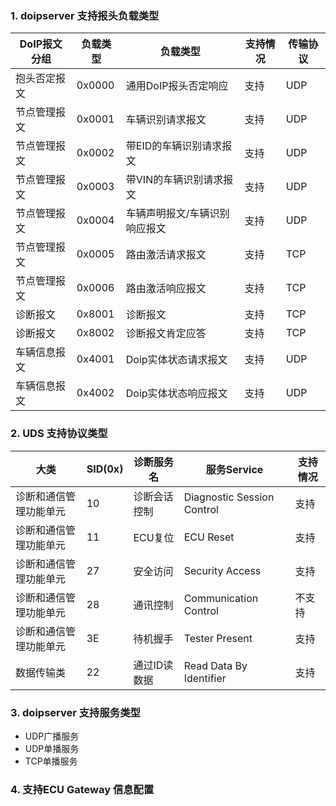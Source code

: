 ### 1. doipserver 支持报头负载类型

| DoIP报文分组 | 负载类型 | 负载类型 | 支持情况 | 传输协议 |
|-------|-------|-------|-------|-------|
| 抱头否定报文 | 0x0000 | 通用DoIP报头否定响应 | 支持 | UDP |
| 节点管理报文 | 0x0001 | 车辆识别请求报文 | 支持 | UDP |
| 节点管理报文 | 0x0002 | 带EID的车辆识别请求报文 | 支持 | UDP |
| 节点管理报文 | 0x0003 | 带VIN的车辆识别请求报文 | 支持 | UDP |
| 节点管理报文 | 0x0004 | 车辆声明报文/车辆识别响应报文 | 支持 | UDP |
| 节点管理报文 | 0x0005 | 路由激活请求报文 | 支持 | TCP |
| 节点管理报文 | 0x0006 | 路由激活响应报文 | 支持 | TCP |
| 诊断报文 | 0x8001 | 诊断报文 | 支持 | TCP |
| 诊断报文 | 0x8002 | 诊断报文肯定应答 | 支持 | TCP |
| 车辆信息报文 | 0x4001 | Doip实体状态请求报文 | 支持 | UDP |
| 车辆信息报文 | 0x4002 | Doip实体状态响应报文 | 支持 | UDP |


### 2. UDS 支持协议类型

| 大类 | SID(0x) | 诊断服务名 | 服务Service | 支持情况 |
|-------|-------|-------|-------|-------|
| 诊断和通信管理功能单元 | 10 | 诊断会话控制 | Diagnostic Session Control | 支持 |
| 诊断和通信管理功能单元 | 11 | ECU复位 | ECU Reset | 支持 |
| 诊断和通信管理功能单元 | 27 | 安全访问 | Security Access | 支持 |
| 诊断和通信管理功能单元 | 28 | 通讯控制 | Communication Control | 不支持 |
| 诊断和通信管理功能单元 | 3E | 待机握手 | Tester Present | 支持 |
| 数据传输类 | 22 | 通过ID读数据 | Read Data By Identifier | 支持 |

### 3. doipserver 支持服务类型

- UDP广播服务
- UDP单播服务
- TCP单播服务

### 4. 支持ECU Gateway 信息配置